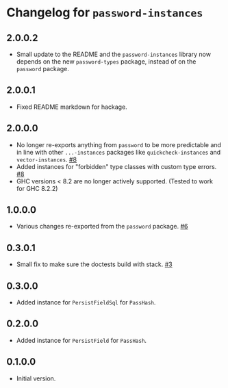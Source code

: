 # Changelog for `password-instances`

## 2.0.0.2

-   Small update to the README and the `password-instances` library now depends
    on the new `password-types` package, instead of on the `password` package.

## 2.0.0.1

-   Fixed README markdown for hackage.

## 2.0.0.0

-   No longer re-exports anything from `password` to be
    more predictable and in line with other `...-instances`
    packages like `quickcheck-instances` and `vector-instances`.
    [#8](https://github.com/cdepillabout/password/pull/8)
-   Added instances for "forbidden" type classes with custom type errors.
    [#8](https://github.com/cdepillabout/password/pull/8)
-   GHC versions < 8.2 are no longer actively supported. (Tested to work for GHC 8.2.2)

## 1.0.0.0

-   Various changes re-exported from the `password` package.
    [#6](https://github.com/cdepillabout/password/pull/6)

## 0.3.0.1

-   Small fix to make sure the doctests build with stack.
    [#3](https://github.com/cdepillabout/password/pull/3)

## 0.3.0.0

-   Added instance for `PersistFieldSql` for `PassHash`.

## 0.2.0.0

-   Added instance for `PersistField` for `PassHash`.

## 0.1.0.0

-   Initial version.
